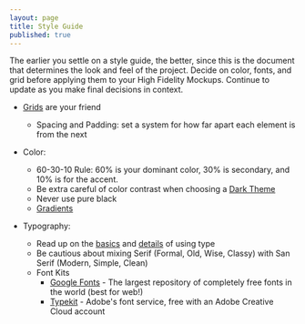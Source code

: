 ```yaml
---
layout: page
title: Style Guide
published: true
---
```


The earlier you settle on a style guide, the better, since this is the document that determines the look and feel of the project. Decide on color, fonts, and grid before applying them to your High Fidelity Mockups. Continue to update as you make final decisions in context.

* [Grids](https://www.slideshare.net/huer1278ft/grids-are-good-right) are your friend
  * Spacing and Padding: set a system for how far apart each element is from the next

* Color:
  * 60-30-10 Rule: 60% is your dominant color, 30% is secondary, and 10% is for the accent.
  * Be extra careful of color contrast when choosing a [Dark Theme](https://dribbble.com/erikdkennedy/buckets/160688-Dark-themes)
  * Never use pure black
  * [Gradients](uigradients.com)

* Typography:
  * Read up on the [basics](https://practicaltypography.com/typography-in-ten-minutes.html) and [details](http://jessicahische.is/talkingtype) of using type
  * Be cautious about mixing Serif (Formal, Old, Wise, Classy) with San Serif (Modern, Simple, Clean)
  * Font Kits
    * [Google Fonts](https://fonts.google.com/) - The largest repository of completely free fonts in the world (best for web!)
    * [Typekit](https://typekit.com/) - Adobe's font service, free with an Adobe Creative Cloud account
